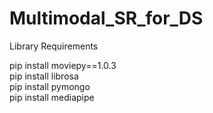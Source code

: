 # Multimodal_SR_for_DS

Library Requirements 

pip install moviepy==1.0.3  
pip install librosa  
pip install pymongo  
pip install mediapipe  